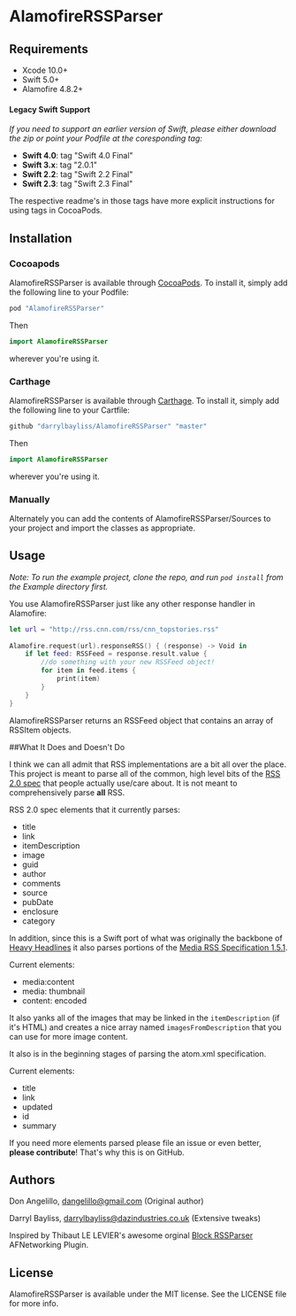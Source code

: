 # AlamofireRSSParser

## Requirements
- Xcode 10.0+
- Swift 5.0+
- Alamofire 4.8.2+

#### Legacy Swift Support
_If you need to support an earlier version of Swift, please either download the zip or point your Podfile at the coresponding tag:_

- **Swift 4.0**: tag "Swift 4.0 Final"
- **Swift 3.x**: tag "2.0.1"
- **Swift 2.2**: tag "Swift 2.2 Final"
- **Swift 2.3**: tag "Swift 2.3 Final"

The respective readme's in those tags have more explicit instructions for using tags in CocoaPods.

## Installation

### Cocoapods
AlamofireRSSParser is available through [CocoaPods](http://cocoapods.org). To install
it, simply add the following line to your Podfile:

```ruby
pod "AlamofireRSSParser"
```

Then 

```swift
import AlamofireRSSParser
``` 
 wherever you're using it.
 
 ### Carthage
 AlamofireRSSParser is available through [Carthage](https://github.com/Carthage/Carthage). To install
 it, simply add the following line to your Cartfile:
 
 ```ruby
github "darrylbayliss/AlamofireRSSParser" "master"
 ```
 
 Then 
 
 ```swift
 import AlamofireRSSParser
 ``` 
 wherever you're using it.
 

### Manually
Alternately you can add the contents of AlamofireRSSParser/Sources to your project and import the classes as appropriate.

## Usage

_Note: To run the example project, clone the repo, and run `pod install` from the Example directory first._

You use AlamofireRSSParser just like any other response handler in Alamofire:

```swift
let url = "http://rss.cnn.com/rss/cnn_topstories.rss"
    
Alamofire.request(url).responseRSS() { (response) -> Void in
    if let feed: RSSFeed = response.result.value {
        //do something with your new RSSFeed object!
        for item in feed.items {
            print(item)
        }
    }
}
```

AlamofireRSSParser returns an RSSFeed object that contains an array of RSSItem objects.

##What It Does and Doesn't Do

I think we can all admit that RSS implementations are a bit all over the place.  This project is meant to parse all of the common, high level bits of the [RSS 2.0 spec](http://cyber.law.harvard.edu/rss/rss.html) that people actually use/care about.  It is not meant to comprehensively parse **all** RSS.

RSS 2.0 spec elements that it currently parses:

- title
- link
- itemDescription
- image
- guid
- author
- comments
- source
- pubDate
- enclosure
- category

In addition, since this is a Swift port of what was originally the backbone of [Heavy Headlines](https://itunes.apple.com/us/app/heavy-headlines-metal-news/id623879550?mt=8) it also parses portions of the [Media RSS Specification 1.5.1](http://www.rssboard.org/media-rss).  

Current elements:

- media:content
- media: thumbnail
- content: encoded

It also yanks all of the images that may be linked in the `itemDescription` (if it's HTML) and creates a nice array named `imagesFromDescription` that you can use for more image content.

It also is in the beginning stages of parsing the atom.xml specification.

Current elements:

- title
- link
- updated
- id
- summary


If you need more elements parsed please file an issue or even better, **please contribute**!  That's why this is on GitHub.


## Authors

Don Angelillo, dangelillo@gmail.com (Original author)

Darryl Bayliss, darrylbayliss@dazindustries.co.uk (Extensive tweaks)

Inspired by Thibaut LE LEVIER's awesome orginal [Block RSSParser](https://github.com/tibo/BlockRSSParser) AFNetworking Plugin. 

## License

AlamofireRSSParser is available under the MIT license. See the LICENSE file for more info.
